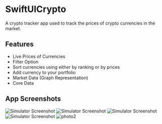 # SwiftUICrypto

A crypto tracker app used to track the prices of crypto currencies in the market.

## Features
- Live Prices of Currencies
- Filter Option
- Sort currencies using either by ranking or by prices
- Add currency to your portfolio
- Market Data (Graph Representation)
- Core Data

## App Screenshots
![Simulator Screenshot](https://github.com/PulkitDhirana1211/SwiftUICrypto/assets/54793200/2f62e81d-dede-4e8a-8b3c-8d423b4f611b)
![Simulator Screenshot](https://github.com/PulkitDhirana1211/SwiftUICrypto/assets/54793200/344dc99d-0290-4147-93ec-e734e76167f7)
![Simulator Screenshot](https://github.com/PulkitDhirana1211/SwiftUICrypto/assets/54793200/57fc037f-2942-4395-b83d-6e839baf7e5b)
![Simulator Screenshot](https://github.com/PulkitDhirana1211/SwiftUICrypto/assets/54793200/afffe2b7-1e4e-4f6b-8088-28ab691253f1)
![photo2](https://github.com/PulkitDhirana1211/SwiftUICrypto/assets/54793200/804bac36-921e-41ae-bb2b-0405615992d6)



